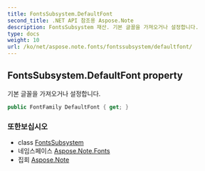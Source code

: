 ```yaml
---
title: FontsSubsystem.DefaultFont
second_title: .NET API 참조용 Aspose.Note
description: FontsSubsystem 재산. 기본 글꼴을 가져오거나 설정합니다.
type: docs
weight: 10
url: /ko/net/aspose.note.fonts/fontssubsystem/defaultfont/
---
```

## FontsSubsystem.DefaultFont property

기본 글꼴을 가져오거나 설정합니다.

```csharp
public FontFamily DefaultFont { get; }
```

### 또한보십시오

* class [FontsSubsystem](../)
* 네임스페이스 [Aspose.Note.Fonts](../../fontssubsystem/)
* 집회 [Aspose.Note](../../../)



